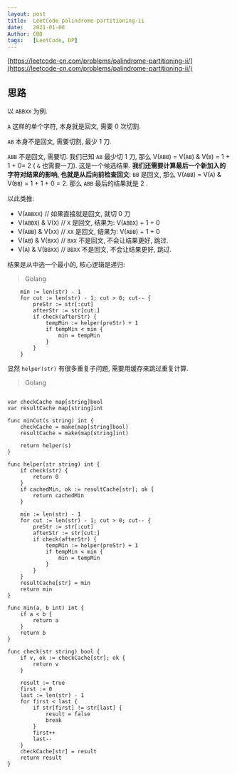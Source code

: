 ```yaml
---
layout: post
title:  LeetCode palindrome-partitioning-ii
date:   2021-01-06
Author: CBD
tags:   [LeetCode, DP]
---
```


[https://leetcode-cn.com/problems/palindrome-partitioning-ii/](https://leetcode-cn.com/problems/palindrome-partitioning-ii/)

## 思路

以 `ABBXX` 为例.

`A` 这样的单个字符, 本身就是回文, 需要 0 次切割.

`AB` 本身不是回文, 需要切割, 最少 1 刀.

`ABB` 不是回文, 需要切. 我们已知 `AB` 最少切 1 刀, 那么 V(`ABB`) = V(`AB`) & V(`B`) = 1 + 1 + 0= 2 ( `&` 也需要一刀). 这是一个候选结果. **我们还需要计算最后一个新加入的字符对结果的影响, 也就是从后向前检查回文**: `BB` 是回文, 那么 V(`ABB`) = V(`A`) & V(`BB`) = 1 + 1 + 0 = 2. 那么 `ABB` 最后的结果就是 2 .

以此类推:

* V(`ABBXX`) // 如果直接就是回文, 就切 0 刀
* V(`ABBX`) & V(`X`) // `X` 是回文, 结果为: V(`ABBX`) + 1 + 0
* V(`ABB`) & V(`XX`) // `XX` 是回文, 结果为: V(`ABB`) + 1 + 0
* V(`AB`) & V(`BXX`) // `BXX` 不是回文, 不会让结果更好, 跳过.
* V(`A`) & V(`BBXX`) // `BBXX` 不是回文, 不会让结果更好, 跳过.

结果是从中选一个最小的, 核心逻辑是递归:

> Golang

```golang
	min := len(str) - 1
	for cut := len(str) - 1; cut > 0; cut-- {
		preStr := str[:cut]
		afterStr := str[cut:]
		if check(afterStr) {
			tempMin := helper(preStr) + 1
			if tempMin < min {
				min = tempMin
			}
		}
	}
```

显然 `helper(str)` 有很多重复子问题, 需要用缓存来跳过重复计算.

> Golang

```golang

var checkCache map[string]bool
var resultCache map[string]int

func minCut(s string) int {
	checkCache = make(map[string]bool)
	resultCache = make(map[string]int)

	return helper(s)
}

func helper(str string) int {
	if check(str) {
		return 0
	}
	if cachedMin, ok := resultCache[str]; ok {
		return cachedMin
	}

	min := len(str) - 1
	for cut := len(str) - 1; cut > 0; cut-- {
		preStr := str[:cut]
		afterStr := str[cut:]
		if check(afterStr) {
			tempMin := helper(preStr) + 1
			if tempMin < min {
				min = tempMin
			}
		}
	}
	resultCache[str] = min
	return min
}

func min(a, b int) int {
	if a < b {
		return a
	}
	return b
}

func check(str string) bool {
	if v, ok := checkCache[str]; ok {
		return v
	}

	result := true
	first := 0
	last := len(str) - 1
	for first < last {
		if str[first] != str[last] {
			result = false
			break
		}
		first++
		last--
	}
	checkCache[str] = result
	return result
}

```
